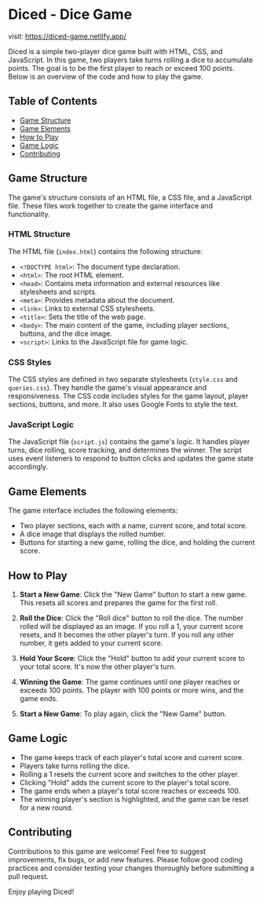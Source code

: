 # Diced - Dice Game

visit: https://diced-game.netlify.app/

Diced is a simple two-player dice game built with HTML, CSS, and JavaScript. In this game, two players take turns rolling a dice to accumulate points. The goal is to be the first player to reach or exceed 100 points. Below is an overview of the code and how to play the game.

## Table of Contents

- [Game Structure](#game-structure)
- [Game Elements](#game-elements)
- [How to Play](#how-to-play)
- [Game Logic](#game-logic)
- [Contributing](#contributing)

## Game Structure

The game's structure consists of an HTML file, a CSS file, and a JavaScript file. These files work together to create the game interface and functionality.

### HTML Structure

The HTML file (`index.html`) contains the following structure:

- `<!DOCTYPE html>`: The document type declaration.
- `<html>`: The root HTML element.
- `<head>`: Contains meta information and external resources like stylesheets and scripts.
- `<meta>`: Provides metadata about the document.
- `<link>`: Links to external CSS stylesheets.
- `<title>`: Sets the title of the web page.
- `<body>`: The main content of the game, including player sections, buttons, and the dice image.
- `<script>`: Links to the JavaScript file for game logic.

### CSS Styles

The CSS styles are defined in two separate stylesheets (`style.css` and `queries.css`). They handle the game's visual appearance and responsiveness. The CSS code includes styles for the game layout, player sections, buttons, and more. It also uses Google Fonts to style the text.

### JavaScript Logic

The JavaScript file (`script.js`) contains the game's logic. It handles player turns, dice rolling, score tracking, and determines the winner. The script uses event listeners to respond to button clicks and updates the game state accordingly.

## Game Elements

The game interface includes the following elements:

- Two player sections, each with a name, current score, and total score.
- A dice image that displays the rolled number.
- Buttons for starting a new game, rolling the dice, and holding the current score.

## How to Play

1. **Start a New Game**: Click the "New Game" button to start a new game. This resets all scores and prepares the game for the first roll.

2. **Roll the Dice**: Click the "Roll dice" button to roll the dice. The number rolled will be displayed as an image. If you roll a 1, your current score resets, and it becomes the other player's turn. If you roll any other number, it gets added to your current score.

3. **Hold Your Score**: Click the "Hold" button to add your current score to your total score. It's now the other player's turn.

4. **Winning the Game**: The game continues until one player reaches or exceeds 100 points. The player with 100 points or more wins, and the game ends.

5. **Start a New Game**: To play again, click the "New Game" button.

## Game Logic

- The game keeps track of each player's total score and current score.
- Players take turns rolling the dice.
- Rolling a 1 resets the current score and switches to the other player.
- Clicking "Hold" adds the current score to the player's total score.
- The game ends when a player's total score reaches or exceeds 100.
- The winning player's section is highlighted, and the game can be reset for a new round.

## Contributing

Contributions to this game are welcome! Feel free to suggest improvements, fix bugs, or add new features. Please follow good coding practices and consider testing your changes thoroughly before submitting a pull request.

Enjoy playing Diced!
